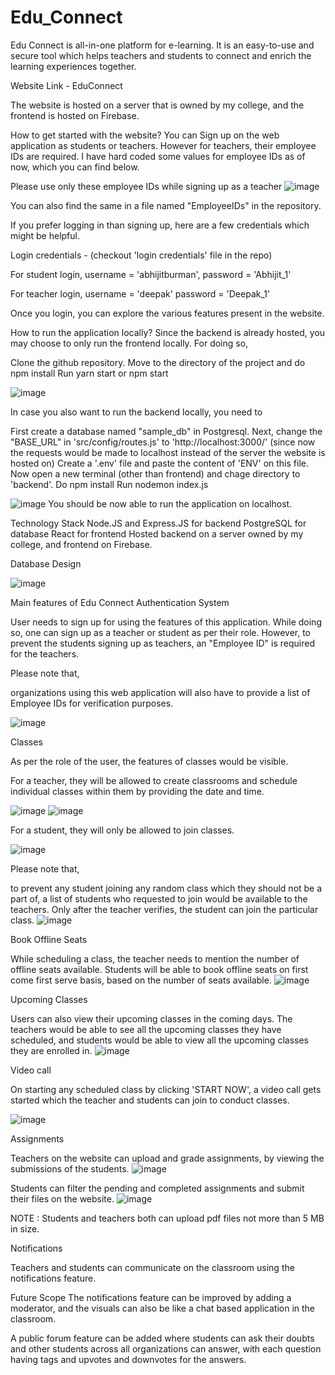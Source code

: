 # Edu_Connect
Edu Connect is all-in-one platform for e-learning. It is an easy-to-use and secure tool which helps teachers and students to connect and enrich the learning experiences together.

Website Link - EduConnect

The website is hosted on a server that is owned by my college, and the frontend is hosted on Firebase.

How to get started with the website?
You can Sign up on the web application as students or teachers. However for teachers, their employee IDs are required. I have hard coded some values for employee IDs as of now, which you can find below.

Please use only these employee IDs while signing up as a teacher
![image](https://user-images.githubusercontent.com/70600260/187218052-2f5382d4-41fa-4fcc-9133-dcb363443956.png)

You can also find the same in a file named "EmployeeIDs" in the repository.

If you prefer logging in than signing up, here are a few credentials which might be helpful.

Login credentials - (checkout 'login credentials' file in the repo)

For student login, username = 'abhijitburman', password = 'Abhijit_1'

For teacher login, username = 'deepak' password = 'Deepak_1'

Once you login, you can explore the various features present in the website.

How to run the application locally?
Since the backend is already hosted, you may choose to only run the frontend locally. For doing so,

Clone the github repository.
Move to the directory of the project and do npm install
Run yarn start or npm start

![image](https://user-images.githubusercontent.com/70600260/187218224-fccb6d23-8f6b-434c-95dc-d86f5ca2683c.png)

In case you also want to run the backend locally, you need to

First create a database named "sample_db" in Postgresql.
Next, change the "BASE_URL" in 'src/config/routes.js' to 'http://localhost:3000/' (since now the requests would be made to localhost instead of the server the website is hosted on)
Create a '.env' file and paste the content of 'ENV' on this file.
Now open a new terminal (other than frontend) and chage directory to 'backend'.
Do npm install
Run nodemon index.js

![image](https://user-images.githubusercontent.com/70600260/187218365-239a4001-649a-48c5-a42c-3cbc8ebc97d8.png)
You should be now able to run the application on localhost.

Technology Stack
Node.JS and Express.JS for backend
PostgreSQL for database
React for frontend
Hosted backend on a server owned by my college, and frontend on Firebase.

Database Design

![image](https://user-images.githubusercontent.com/70600260/187218527-9b7363c3-18d3-4a9d-a80f-2056bd0dedaf.png)

Main features of Edu Connect
Authentication System

User needs to sign up for using the features of this application. While doing so, one can sign up as a teacher or student as per their role. However, to prevent the students signing up as teachers, an "Employee ID" is required for the teachers.

Please note that,

organizations using this web application will also have to provide a list of Employee IDs for verification purposes.

![image](https://user-images.githubusercontent.com/70600260/187218673-3c7dca2d-38e1-4d19-8b43-363455cddce1.png)

Classes

As per the role of the user, the features of classes would be visible.

For a teacher, they will be allowed to create classrooms and schedule individual classes within them by providing the date and time.

![image](https://user-images.githubusercontent.com/70600260/187218816-5588390e-369e-423e-99bf-2e4549090a39.png)
![image](https://user-images.githubusercontent.com/70600260/187218900-b7cc9dd1-7783-4be5-89af-4b1f20f577a0.png)

For a student, they will only be allowed to join classes.

![image](https://user-images.githubusercontent.com/70600260/187218994-0a352b60-dd90-49e0-b772-feb428cc1e43.png)

Please note that,

to prevent any student joining any random class which they should not be a part of, a list of students who requested to join would be available to the teachers. Only after the teacher verifies, the student can join the particular class.
![image](https://user-images.githubusercontent.com/70600260/187219083-3d4c5913-b03d-4839-b4ff-74b1a9164346.png)

Book Offline Seats

While scheduling a class, the teacher needs to mention the number of offline seats available. Students will be able to book offline seats on first come first serve basis, based on the number of seats available.
![image](https://user-images.githubusercontent.com/70600260/187219178-56fd665c-4335-443c-bf61-032da2e47efc.png)

Upcoming Classes

Users can also view their upcoming classes in the coming days. The teachers would be able to see all the upcoming classes they have scheduled, and students would be able to view all the upcoming classes they are enrolled in.
![image](https://user-images.githubusercontent.com/70600260/187219251-ba948259-ab15-4792-9dd4-bf45a9faae23.png)

Video call

On starting any scheduled class by clicking 'START NOW', a video call gets started which the teacher and students can join to conduct classes.

![image](https://user-images.githubusercontent.com/70600260/187219352-ef2ccceb-47b8-4e33-bffc-cc0890f92ff3.png)

Assignments

Teachers on the website can upload and grade assignments, by viewing the submissions of the students.
![image](https://user-images.githubusercontent.com/70600260/187219448-523584cd-df44-4d4d-87bc-d57681ce6a07.png)

Students can filter the pending and completed assignments and submit their files on the website.
![image](https://user-images.githubusercontent.com/70600260/187219557-8234b4e4-4eaf-40d6-a9e3-aae074cfe8ab.png)

NOTE : Students and teachers both can upload pdf files not more than 5 MB in size.

Notifications

Teachers and students can communicate on the classroom using the notifications feature.

Future Scope
The notifications feature can be improved by adding a moderator, and the visuals can also be like a chat based application in the classroom.

A public forum feature can be added where students can ask their doubts and other students across all organizations can answer, with each question having tags and upvotes and downvotes for the answers.








